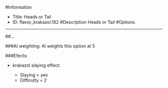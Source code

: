 #Information
 - Title: Heads or Tail
 - ID: flavor_krakazol.162
#Description
Heads or Tail
#Options

___
##...

###AI weighting:
AI weights this option at 5


###Efects:<ul><li>krakazol slaying effect:</li><ul><li>Slaying = yes</li><li>Difficulty = 2</li></ul></ul>
